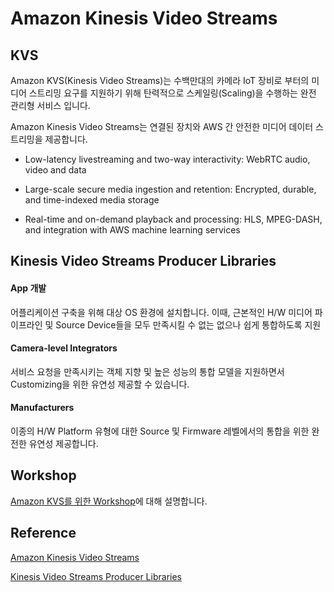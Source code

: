 # Amazon Kinesis Video Streams

## KVS

Amazon KVS(Kinesis Video Streams)는 수백만대의 카메라 IoT 장비로 부터의 미디어 스트리밍 요구를 지원하기 위해 탄력적으로 스케일링(Scaling)을 수행하는 완전 관리형 서비스 입니다.

Amazon Kinesis Video Streams는 연결된 장치와 AWS 간 안전한 미디어 데이터 스트리밍을 제공합니다.


- Low-latency livestreaming  and two-way interactivity: WebRTC audio,  video and data

- Large-scale secure media  ingestion and retention: Encrypted, durable, and  time-indexed media  storage

- Real-time and on-demand playback and  processing: HLS, MPEG-DASH, and integration  with AWS machine learning  services

## Kinesis Video Streams Producer Libraries

#### App 개발

어플리케이션 구축을 위해 대상 OS 환경에 설치합니다. 이때, 근본적인 H/W 미디어 파이프라인 및 Source Device들을 모두 만족시킬 수 없는 없으나 쉽게 통합하도록 지원

#### Camera-level Integrators

서비스 요청을 만족시키는 객체 지향 및 높은 성능의 통합 모델을 지원하면서 Customizing을 위한 유연성 제공할 수 있습니다.

#### Manufacturers

이종의 H/W Platform 유형에 대한 Source 및 Firmware 레벨에서의 통합을 위한 완전한 유연성 제공합니다. 


## Workshop

[Amazon KVS를 위한 Workshop](https://github.com/kyopark2014/aws-kinesis-video-streams/blob/main/workshop.md)에 대해 설명합니다. 


## Reference 

[Amazon Kinesis Video Streams](https://ap-northeast-2.console.aws.amazon.com/kinesisvideo/home?region=ap-northeast-2#/)

[Kinesis Video Streams Producer Libraries](https://docs.aws.amazon.com/kinesisvideostreams/latest/dg/producer-sdk.html)
